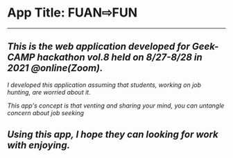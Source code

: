 # App Title: FUAN⇨FUN
---
*This is the web application developed for Geek-CAMP hackathon vol.8 held on 8/27-8/28 in 2021 @online(Zoom).*
---
*I developed this application assuming that students, working on job hunting, are worried about it.*

*This app's concept is that venting and sharing your mind, you can untangle concern about job seeking*

*Using this app, I hope they can looking for work with enjoying.*
---
